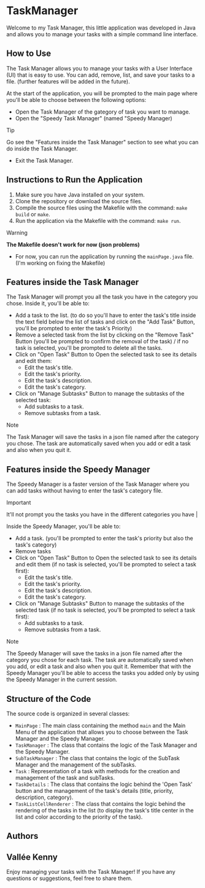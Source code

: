 # TaskManager

Welcome to my Task Manager, this little application was developed in Java and allows you to manage your tasks with a simple command line interface.

## How to Use

The Task Manager allows you to manage your tasks with a User Interface (UI) that is easy to use. You can add, remove, list, and save your tasks to a file. (further features will be added in the future).

At the start of the application, you will be prompted to the main
page where you'll be able to choose between the following options:
- Open the Task Manager of the gategory of task you want to manage.
- Open the "Speedy Task Manager" (named "Speedy Manager)

> [!TIP]
> Go see the "Features inside the Task Manager" section to see what you can do inside the Task Manager.

- Exit the Task Manager.

## Instructions to Run the Application

1. Make sure you have Java installed on your system.
2. Clone the repository or download the source files.
3. Compile the source files using the Makefile with the command: `make build` or `make`.
4. Run the application via the Makefile with the command: `make run`.

> [!WARNING]
> **The Makefile doesn't work for now (json problems)**

- For now, you can run the application by running the `mainPage.java` file. (I'm working on fixing the Makefile)

## Features inside the Task Manager
The Task Manager will prompt you all the task you have in the category you chose. Inside it, you'll be able to:
- Add a task to the list. (to do so you'll have to enter the task's title inside the text field below the list of tasks and click on the "Add Task" Button, you'll be prompted to enter the task's Priority)
- Remove a selected task from the list by clicking on the "Remove Task" Button (you'll be prompted to confirm the removal of the task) / if no task is selected, you'll be prompted to delete all the tasks.
- Click on "Open Task" Button to Open the selected task to see its details and edit them:
    - Edit the task's title.
    - Edit the task's priority.
    - Edit the task's description.
    - Edit the task's category.
- Click on "Manage Subtasks" Button to manage the subtasks of the selected task:
    - Add subtasks to a task.
    - Remove subtasks from a task.

> [!NOTE]
> The Task Manager will save the tasks in a json file named after the category you chose. The task are automatically saved when you add or edit a task and also when you quit it.

## Features inside the Speedy Manager
The Speedy Manager is a faster version of the Task Manager where you can add tasks without having to enter the task's category file.

> [!IMPORTANT]
> It'll not prompt you the tasks you have in the different categories you have |

Inside the Speedy Manager, you'll be able to:
- Add a task. (you'll be prompted to enter the task's priority but also the task's category)
- Remove tasks
- Click on "Open Task" Button to Open the selected task to see its details and edit them (if no task is selected, you'll be prompted to select a task first):
    - Edit the task's title.
    - Edit the task's priority.
    - Edit the task's description.
    - Edit the task's category.
- Click on "Manage Subtasks" Button to manage the subtasks of the selected task (if no task is selected, you'll be prompted to select a task first):
    - Add subtasks to a task.
    - Remove subtasks from a task.

> [!NOTE]
> The Speedy Manager will save the tasks in a json file named after the category you chose for each task. The task are automatically saved when you add, or edit a task and also when you quit it.
>Remember that with the Speedy Manager you'll be able to access the tasks you added only by using the Speedy Manager in the current session.

## Structure of the Code

The source code is organized in several classes:
- `MainPage` : The main class containing the method `main` and the Main Menu of the application that allows you to choose between the Task Manager and the Speedy Manager.
- `TaskManager` : The class that contains the logic of the Task Manager and the Speedy Manager.
- `SubTaskManager` : The class that contains the logic of the SubTask Manager and the management of the subTasks.
- `Task` : Representation of a task with methods for the creation and management of the task and subTasks.
- `TaskDetails` : The class that contains the logic behind the 'Open Task' button and the management of the task's details (title, priority, description, category).
- `TaskListCellRenderer` : The class that contains the logic behind the rendering of the tasks in the list (to display the task's title center in the list and color according to the priority of the task).

## Authors
Vallée Kenny
---

Enjoy managing your tasks with the Task Manager! If you have any questions or suggestions, feel free to share them.